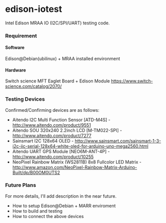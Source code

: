 edison-iotest
=============
Intel Edison MRAA IO (I2C/SPI/UART) testing code.

### Requirement

#### Software

Edison@Debian(ubilinux) + MRAA installed environment

#### Hardware

Switch science MFT Eaglet Board + Edison Module 
https://www.switch-science.com/catalog/2070/

### Testing Devices

Confirmed/Confirming devices are as follows:
* Aitendo I2C Multi Function Sensor [ATD-M4S] - http://www.aitendo.com/product/9551
* Aitendo SOU 320x240 2.2inch LCD [M-TM022-SPI] - http://www.aitendo.com/product/7277
* Sainsmart I2C 128x64 OLED - http://www.sainsmart.com/sainsmart-1-3-i2c-iic-serial-128x64-white-oled-for-arduino-uno-mega2560.html
* Aitendo UART GPS Module [NEO6M-ANT-4P] - http://www.aitendo.com/product/10255
* NeoPixel Rainbow Matrix (WS2811B) 8x8 Fullcolor LED Matrix - http://www.amazon.com/NeoPixel-Rainbow-Matrix-Arduino-Built/dp/B00OM0UTS2

### Future Plans

For more details, I'll add description in the near future.
* How to setup Edison@Debian + MARR enviroment
* How to build and testing
* How to connect the above devices
